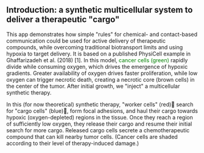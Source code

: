 ## Introduction: a synthetic multicellular system to deliver a therapeutic "cargo"

This app demonstrates how simple "rules" for chemical- and contact-based communication could be used for active delivery of therapeutic compounds, while overcoming traditional biotransport limits and using hypoxia to target delivery. It is based on a published PhysiCell example in Ghaffarizadeh et al. (2018) [1]. In this model, <span style="color:green">cancer cells (green)</span> rapidly divide while consuming oxygen, which drives the emergence of hypoxic gradients. Greater availability of oxygen drives faster proliferation, while low oxygen can trigger necrotic death, creating a necrotic core (brown cells) in the center of the tumor. After initial growth, we "inject" a multicellular synthetic therapy.

In this (for now theoretical) synthetic therapy, "worker cells" (red)&#x1F534; search for "cargo cells" (blue)&#x1F535;, form focal adhesions, and haul their cargo towards hypoxic (oxygen-depleted) regions in the tissue. Once they reach a region of sufficiently low oxygen, they release their cargo and resume their initial search for more cargo. Released cargo cells secrete a chemotherapeutic compound that can kill nearby tumor cells. (Cancer cells are shaded according to their level of therapy-induced damage.)

